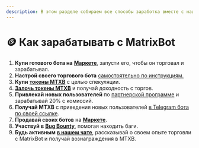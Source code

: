 ```yaml
---
description: В этом разделе собираем все способы заработка вместе с нашим проектом
---
```


# 🪙 Как зарабатывать с MatrixBot

1. **Купи готового бота на** [**Маркете**](https://matrixbot.io/market), запусти его, чтобы он торговал и зарабатывал.
2. **Настрой своего торгового бота** [самостоятельно по инструкциям.](sozdanie-redaktirovanie-bota.md)
3. **Купи** [**токены MTXB**](matrixbot.io-token-mtxb/) с целью спекуляции.
4. [**Залочь токены MTXB**](kak-zarabatyvat-s-matrixbot/dokhodnost-na-loke-mtxb.md) и получай доходность с торгов.
5. **Привлекай новых пользователей** по [партнерской программе](https://t.me/matrixbotio/112) и зарабатывай 20% с комиссий.
6. **Получай MTXB** с приведения новых пользователей [в Telegram бота по своей ссылке](https://t.me/matrixbotio/120).
7. **Продавай своих ботов** на [**Маркете**](https://matrixbot.io/market).
8. **Участвуй в** [**Bug Bounty**](https://t.me/matrixbotio/125), помогая находить баги.
9. **Будь активным** [**в нашем чате**](https://t.me/matrixbotio\_ru\_chat), рассказывай о своем опыте торговли с MatrixBot и получай вознаграждения в MTXB.
